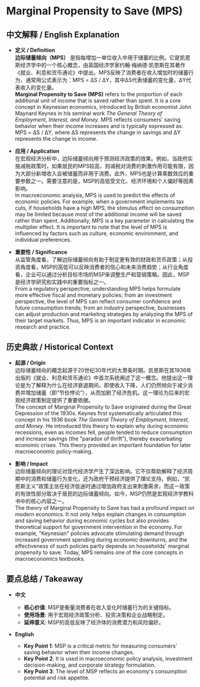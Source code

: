 # Marginal Propensity to Save (MPS)

## 中文解释 / English Explanation

* **定义 / Definition**  
  **边际储蓄倾向（MPS）** 是指每增加一单位收入中用于储蓄的比例。它是凯恩斯经济学中的一个核心概念，由英国经济学家约翰·梅纳德·凯恩斯在其著作《就业、利息和货币通论》中提出。MPS反映了消费者在收入增加时的储蓄行为，通常用公式表示为：MPS = ΔS / ΔY，其中ΔS代表储蓄的变化量，ΔY代表收入的变化量。  
  **Marginal Propensity to Save (MPS)** refers to the proportion of each additional unit of income that is saved rather than spent. It is a core concept in Keynesian economics, introduced by British economist John Maynard Keynes in his seminal work *The General Theory of Employment, Interest, and Money*. MPS reflects consumers' saving behavior when their income increases and is typically expressed as: MPS = ΔS / ΔY, where ΔS represents the change in savings and ΔY represents the change in income.

* **应用 / Application**  
  在宏观经济分析中，边际储蓄倾向用于预测经济政策的效果。例如，当政府实施减税政策时，如果居民的MPS较高，则减税对消费的刺激作用可能有限，因为大部分新增收入会被储蓄而非用于消费。此外，MPS也是计算乘数效应的重要参数之一。需要注意的是，MSP的高低受文化、经济环境和个人偏好等因素影响。  
  In macroeconomic analysis, MPS is used to predict the effects of economic policies. For example, when a government implements tax cuts, if households have a high MPS, the stimulus effect on consumption may be limited because most of the additional income will be saved rather than spent. Additionally, MPS is a key parameter in calculating the multiplier effect. It is important to note that the level of MPS is influenced by factors such as culture, economic environment, and individual preferences.

* **重要性 / Significance**  
  从监管角度看，了解边际储蓄倾向有助于制定更有效的财政和货币政策；从投资角度看，MSP的高低可以反映消费者的信心和未来消费趋势；从行业角度看，企业可以通过分析目标市场的MSP来调整生产和营销策略。因此，MSP是经济学研究和实践中的重要指标之一。  
  From a regulatory perspective, understanding MPS helps formulate more effective fiscal and monetary policies; from an investment perspective, the level of MPS can reflect consumer confidence and future consumption trends; from an industry perspective, businesses can adjust production and marketing strategies by analyzing the MPS of their target markets. Thus, MPS is an important indicator in economic research and practice.

## 历史典故 / Historical Context

* **起源 / Origin**  
  边际储蓄倾向的概念起源于20世纪30年代的大萧条时期。凯恩斯在其1936年出版的《就业、利息和货币通论》中首次系统阐述了这一概念。他提出这一理论是为了解释为什么在经济衰退期间，即使收入下降，人们仍然倾向于减少消费并增加储蓄（即“节俭悖论”），从而加剧了经济危机。这一理论为后来的宏观经济政策制定提供了重要依据。  
  The concept of Marginal Propensity to Save originated during the Great Depression of the 1930s. Keynes first systematically articulated this concept in his 1936 book *The General Theory of Employment, Interest, and Money*. He introduced this theory to explain why during economic recessions, even as incomes fell, people tended to reduce consumption and increase savings (the "paradox of thrift"), thereby exacerbating economic crises. This theory provided an important foundation for later macroeconomic policy-making.

* **影响 / Impact**  
  边际储蓄倾向的理论对现代经济学产生了深远影响。它不仅帮助解释了经济周期中的消费和储蓄行为变化，还为政府干预经济提供了理论支持。例如，“凯恩斯主义”政策主张在经济低迷时通过增加政府支出来刺激需求，而这一政策的有效性部分取决于居民的边际储蓄倾向。如今，MSP仍然是宏观经济学教科书中的核心内容之一。  
  The theory of Marginal Propensity to Save has had a profound impact on modern economics. It not only helps explain changes in consumption and saving behavior during economic cycles but also provides theoretical support for government intervention in the economy. For example, "Keynesian" policies advocate stimulating demand through increased government spending during economic downturns, and the effectiveness of such policies partly depends on households' marginal propensity to save. Today, MPS remains one of the core concepts in macroeconomics textbooks.

## 要点总结 / Takeaway

* **中文**  
  - **核心价值**: MSP是衡量消费者在收入变化时储蓄行为的关键指标。
  - **使用场景**: 用于宏观经济政策分析、投资决策和企业战略制定。
  - **延伸意义**: MSP的高低反映了经济体的消费潜力和风险偏好。

* **English**  
  - **Key Point 1**: MSP is a critical metric for measuring consumers' saving behavior when their income changes.
  - **Key Point 2**: It is used in macroeconomic policy analysis, investment decision-making, and corporate strategy formulation.
  - **Key Point 3**: The level of MSP reflects an economy's consumption potential and risk appetite.